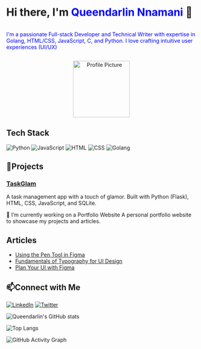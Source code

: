 # Hi there, I'm <span style="color:blue;">Queendarlin Nnamani</span> 👋


<p style="color: blue; display: inline-block; animation: dance 1s infinite;">
  I'm a passionate Full-stack Developer and Technical Writer with expertise in Golang, HTML/CSS, JavaScript, C, and Python. I love crafting intuitive user experiences (UI/UX)
</p>

<p align="center">
  <img src="https://user-images.githubusercontent.com/your-profile-pic.png" alt="Profile Picture" width="150" />
</p>

## Tech Stack

![Python](https://img.shields.io/badge/Python-3776AB?style=for-the-badge&logo=python&logoColor=white)
![JavaScript](https://img.shields.io/badge/JavaScript-F7DF1E?style=for-the-badge&logo=javascript&logoColor=black)
![HTML](https://img.shields.io/badge/HTML-E34F26?style=for-the-badge&logo=html5&logoColor=white)
![CSS](https://img.shields.io/badge/CSS-1572B6?style=for-the-badge&logo=css3&logoColor=white)
![Golang](https://img.shields.io/badge/Go-00ADD8?style=for-the-badge&logo=go&logoColor=white)

## 🔭Projects

### [TaskGlam](https://taskglamapp.onrender.com)
A task management app with a touch of glamor. Built with Python (Flask), HTML, CSS, JavaScript, and SQLite.

🔭 I’m currently working on a Portfolio Website
A personal portfolio website to showcase my projects and articles.

## Articles

- [Using the Pen Tool in Figma](https://blog.openreplay.com/using-the-pen-tool-in-figma/)
- [Fundamentals of Typography for UI Design](https://blog.openreplay.com/fundamentals-of-typography-for-ui-design/)
- [Plan Your UI with Figma](https://blog.openreplay.com/plan-your-ui-with-figma/)

## 📫Connect with Me

[![LinkedIn](https://img.shields.io/badge/LinkedIn-0077B5?style=for-the-badge&logo=linkedin&logoColor=white)](https://www.linkedin.com/in/queendarlin-nnamani/)
[![Twitter](https://img.shields.io/badge/Twitter-1DA1F2?style=for-the-badge&logo=twitter&logoColor=white)](https://twitter.com/QOdinaka)

![Queendarlin's GitHub stats](https://github-readme-stats.vercel.app/api?username=queendarlin&show_icons=true&theme=radical)

![Top Langs](https://github-readme-stats.vercel.app/api/top-langs/?username=queendarlin&layout=compact&theme=radical)

![GitHub Activity Graph](https://github-readme-activity-graph.cyclic.app/graph?username=queendarlin&theme=dracula)
